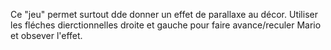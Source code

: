 Ce "jeu" permet surtout dde donner un effet de parallaxe au décor.
Utiliser les fléches dierctionnelles droite et gauche pour faire avance/reculer Mario et obsever l'effet.
